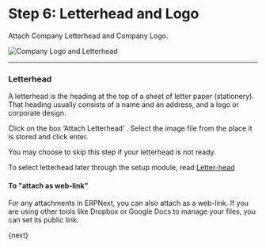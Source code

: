 # Step 6: Letterhead and Logo

Attach Company Letterhead and Company Logo.

<img alt="Company Logo and Letterhead" class="screenshot" src="/docs/assets/img/setup-wizard/step-5.png">

---

### Letterhead

A letterhead is the heading at the top of a sheet of letter paper (stationery). That heading usually consists of a name and an address, and a logo or corporate design.

Click on the box ‘Attach Letterhead’ . Select the image file from the place it is stored and click enter.

You may choose to skip this step if your letterhead is not ready.

To select letterhead later through the setup module, read [Letter-head](/docs/user/manual/en/setting-up/print/letter-head.html)

#### To "attach as web-link"

For any attachments in ERPNext, you can also attach as a web-link. If you are using other tools like Dropbox or Google Docs to manage your files, you can set its public link.

{next}
